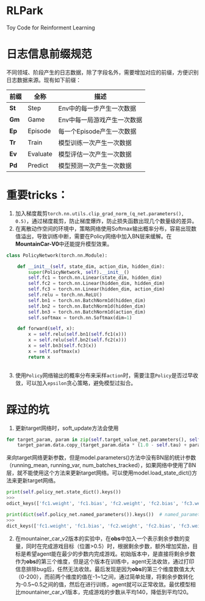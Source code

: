 # RLPark
 Toy Code for Reinforment Learning

# 日志信息前缀规范
不同领域、阶段产生的日志数据，除了字段名外，需要增加对应的前缀，方便识别日志数据来源。现有如下前缀：

| 前缀 | 全称 | 描述 |
| --- | --- | --- |
| **St** | Step | Env中的每一步产生一次数据 |
| **Gm** | Game | Env中每一局游戏产生一次数据 |
| **Ep** | Episode | 每一个Episode产生一次数据 |
| **Tr** | Train | 模型训练一次产生一次数据 |
| **Ev** | Evaluate | 模型评估一次产生一次数据 |
| **Pd** | Predict | 模型预测一次产生一次数据 |


# 重要tricks：
1. 加入梯度裁剪`torch.nn.utils.clip_grad_norm_(q_net.parameters(), 0.5)`，通过梯度裁剪，防止梯度爆炸，防止损失函数出现几个数量级的差异。
2. 在离散动作空间的环境中，策略网络使用Softmax输出概率分布，容易出现数值溢出，导致训练中断，需要在Policy网络中加入BN层来缓解。在**MountainCar-V0**中还能提升模型效果。
```python
class PolicyNetwork(torch.nn.Module):

    def __init__(self, state_dim, action_dim, hidden_dim):
        super(PolicyNetwork, self).__init__()
        self.fc1 = torch.nn.Linear(state_dim, hidden_dim)
        self.fc2 = torch.nn.Linear(hidden_dim, hidden_dim)
        self.fc3 = torch.nn.Linear(hidden_dim, action_dim)
        self.relu = torch.nn.ReLU()
        self.bn1 = torch.nn.BatchNorm1d(hidden_dim)
        self.bn2 = torch.nn.BatchNorm1d(hidden_dim)
        self.bn3 = torch.nn.BatchNorm1d(action_dim)
        self.softmax = torch.nn.Softmax(dim=1)

    def forward(self, x):
        x = self.relu(self.bn1(self.fc1(x)))
        x = self.relu(self.bn2(self.fc2(x)))
        x = self.bn3(self.fc3(x))
        x = self.softmax(x)
        return x
    
```

3. 使用`Policy`网络输出的概率分布来采样`action`时，需要注意`Policy`是否过早收敛，可以加入`epsilon`贪心策略，避免模型过拟合。



# 踩过的坑
1. 更新target网络时，soft_update方法会使用
```python
for target_param, param in zip(self.target_value_net.parameters(), self.value_net.parameters()):
    target_param.data.copy_(target_param.data * (1.0 - self.tau) + param.data * self.tau)
```
来向target网络更新参数，但是model.parameters()方法中没有BN层的统计参数（running_mean, running_var, num_batches_tracked），如果网络中使用了BN层，就不能使用这个方法来更新target网络。可以使用model.load_state_dict()方法来更新target网络。

```python
print(self.policy_net.state_dict().keys())
>>>
odict_keys(['fc1.weight', 'fc1.bias', 'fc2.weight', 'fc2.bias', 'fc3.weight', 'fc3.bias', 'bn1.weight', 'bn1.bias', 'bn1.running_mean', 'bn1.running_var', 'bn1.num_batches_tracked', 'bn2.weight', 'bn2.bias', 'bn2.running_mean', 'bn2.running_var', 'bn2.num_batches_tracked', 'bn3.weight', 'bn3.bias', 'bn3.running_mean', 'bn3.running_var', 'bn3.num_batches_tracked'])

print(dict(self.policy_net.named_parameters()).keys())  # named_parameters() 与 parameters() 类似，不过还会返回参数的名字。
>>>
dict_keys(['fc1.weight', 'fc1.bias', 'fc2.weight', 'fc2.bias', 'fc3.weight', 'fc3.bias', 'bn1.weight', 'bn1.bias', 'bn2.weight', 'bn2.bias', 'bn3.weight', 'bn3.bias'])
```

2. 在mountainer_car_v2版本的实验中，在**obs**中加入一个表示剩余步数的变量，同时在完成游戏目标（位置>0.5）时，根据剩余步数，额外增加奖励，目标是希望agent能在最少的步数内完成游戏。初始版本中，是直接将剩余步数作为**obs**的第三个维度，但是这个版本在训练中，agent无法收敛，通过打印信息排除bug后，任然无法收敛。最后发现是因为**obs**的第三个维度数值太大（0-200），而前两个维度的值在-1~1之间，通过简单处理，将剩余步数转化为-0.5~0.5之间的值，然后在进行训练，agent就可以正常收敛。最优模型相比mountainer_car_v1版本，完成游戏的步数从平均140，降低到平均120。